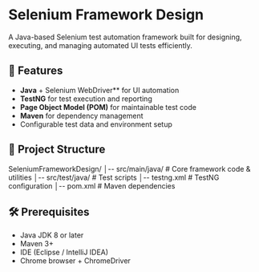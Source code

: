 # Selenium Framework Design

A Java-based Selenium test automation framework built for designing, executing, and managing automated UI tests efficiently.

## 🚀 Features
- **Java** + Selenium WebDriver** for UI automation
- **TestNG** for test execution and reporting
- **Page Object Model (POM)** for maintainable test code
- **Maven** for dependency management
- Configurable test data and environment setup

## 📂 Project Structure
SeleniumFrameworkDesign/
│-- src/main/java/ # Core framework code & utilities
│-- src/test/java/ # Test scripts
│-- testng.xml # TestNG configuration
│-- pom.xml # Maven dependencies


## 🛠 Prerequisites
- Java JDK 8 or later  
- Maven 3+  
- IDE (Eclipse / IntelliJ IDEA)  
- Chrome browser + ChromeDriver
